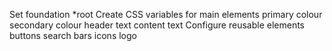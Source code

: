 Set foundation *root
Create CSS variables for main elements
    primary colour
    secondary colour
    header text
    content text
Configure reusable elements
    buttons
    search bars
    icons
    logo
    